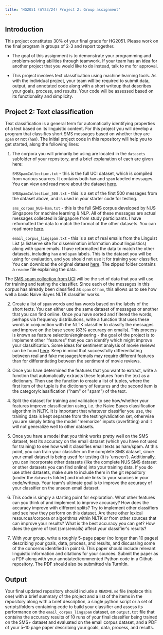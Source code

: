 ```yaml
---
title: 'HG2051 (AY23/24) Project 2: Group assignment'
---
```


## Introduction

This project constitutes 30% of your final grade for HG2051. Please work on the
final program in groups of 2-3 and report together.

- The goal of this assignment is to demonstrate your programming and
problem-solving abilities through teamwork. If your team has an idea for
another project that you would like to do instead, talk to me for approval.

- This project involves text classification using machine learning tools. As
with the individual project, your team will be required to submit data, output,
and annotated code along with a short writeup that describes your goals,
process, and results. Your code will be assessed based on its functionality and
simplicity.

## Project 2: Text classification

Text classification is a general term for automatically identifying properties
of a text based on its linguistic content. For this project you will develop a
program that classifies short SMS messages based on whether they are `spam` or
not (`ham`). The initial project code in this repository will help you to get
started, along the following lines:

1. The corpora you will primarily be using are located in the `datasets` subfolder of your repository, and a brief explanation of each are given here:

      `SMSSpamCollection.txt` - this is the full UCI dataset, which is compiled from various sources. It contains both `ham` and `spam` labeled messages. You can view and read more about the dataset [here](https://archive.ics.uci.edu/dataset/228/sms+spam+collection).

      `SMSSpamCollection_500.txt` - this is a set of the first 500 messages from the dataset above, and is used in your starter code for testing.

      `sms_corpus_NUS-ham.txt` - this is the full SMS corpus developed by NUS Singapore for machine learning & NLP. All of these messages are actual messages collected in Singapore from study participants. I have reformatted the data to match the format of the other datasets. You can read more [here](https://github.com/kite1988/nus-sms-corpus).

      `email_corpus_lingspam.txt` - this is a set of real emails from the Linguist List (a listserve site for dissemination information about linguistics) along with spam emails. I have reformatted the data to match the other datasets, including `ham` and `spam` labels. This is the dataset you will be using for evaluation, and you should not use it for training your classifier. You can download the original dataset [here](http://nlp.cs.aueb.gr/software_and_datasets/lingspam_public.tar.gz). The zipped folder contains a `readme` file explaining the data.

The [SMS spam collection from UCI](https://archive.ics.uci.edu/ml/datasets/sms+spam+collection) will be the set of data that you will use for training and testing the classifier. Since each of the messages in this corpus has already been classified as `spam` or `ham`, this allows us to see how well a basic Naive Bayes NLTK classifier works.

2. Create a list of `spam` words and `ham` words based on the labels of the short texts. You can either use the same dataset of messages or another that you can find online. Once you have sorted and filtered the words, perhaps via frequency distributions, write a function that uses these words in conjunction with the NLTK classifier to classify the messages and improve on the base score (83% accuracy on emails). This process is known as feature selection/engineering - the goal of the project is to implement other "features" that you can identify which might improve your classification. Some ideas for sentiment analysis of movie reviews can be found [here](https://realpython.com/python-nltk-sentiment-analysis/#selecting-useful-features). Keep in mind that successfully differentiating between real and fake messages/emails may require different features than for differentiating between the sentiment of movie reviews.

3. Once you have determined the features that you want to extract, write a function that automatically extracts these features from the text as a dictionary. Then use the function to create a list of tuples, where the first item of the tuple is the dictionary of features and the second item is the category/classification ("ham" or "spam") of the text.

4. Split the dataset for training and validation to see how/whether your features improve classification using, i.e. the Naive Bayes classification algorithm in NLTK. It is important that whatever classifier you use, the training data is kept separate from the testing/validation set, otherwise you are simply letting the model "memorize" inputs (overfitting) and it will not generalize well to other datasets.

5. Once you have a model that you think works pretty well on the SMS dataset, test its accuracy on the email dataset (which you have not used for training) to see how well it classifies email texts as ham/spam. At this point, you can train your classifier on the complete SMS dataset, since your email dataset is being used for testing (it is 'unseen'). Additionally, you can incorporate other datasets (like the complete NUS SMS dataset or other datasets you can find online) into your training data. If you do use other datasets, make sure to include them in the git repository (under the `datasets` folder) and include links to your sources in your code/writeup. Your team's ultimate goal is to improve the accuracy of your classifier on the unseen email dataset.

6. This code is simply a starting point for exploration. What other features can you think of and implement to improve accuracy? How does the accuracy improve with different splits? Try to implement other classifiers and see how they perform on this dataset. Are there other lexical resources/corpora or algorithms within NLTK or from other sources that can improve your results? What is the best accuracy you can get? How does the genre of text (sms/emails) affect your classifier's results?

7. With your group, write a roughly 5-page paper (no longer than 10 pages) describing your goals, data, process, and results, and discussing some of the concerns identified in point 6. This paper should include relevant linguistic information and citations for your sources. Submit the paper as a PDF along with your annotated/commented Python code in a Github repository. The PDF should also be submitted via TurnItIn.

## Output

Your final updated repository should include a `README.md` file (replace this one) with a brief summary of the project and a list of the items in the repository along with a brief description, a single python script or a set of scripts/folders containing code to build your classifier and assess its performance on the `email_corpus_lingspam` dataset, an `output.txt` file that contains the accuracy results of 10 runs of your final classifier being trained on the SMS+ dataset and evaluated on the email corpus dataset, and a PDF of your 5-10 page paper describing your goals, data, process, and results.
